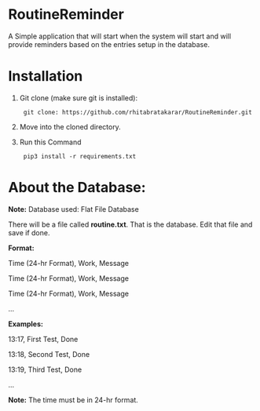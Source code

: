 # RoutineReminder

A Simple application that will start when the system will start and will provide reminders based on the entries setup in the database.

# Installation

1. Git clone (make sure git is installed):

        git clone: https://github.com/rhitabratakarar/RoutineReminder.git

2. Move into the cloned directory.

3. Run this Command 

        pip3 install -r requirements.txt

# About the Database:

__Note:__ Database used: Flat File Database

There will be a file called **routine.txt**. That is the database. Edit that file and save if done.

**Format:**

Time (24-hr Format), Work, Message

Time (24-hr Format), Work, Message

Time (24-hr Format), Work, Message

...

**Examples:**

13:17, First Test, Done

13:18, Second Test, Done

13:19, Third Test, Done

...

__Note:__ The time must be in 24-hr format.